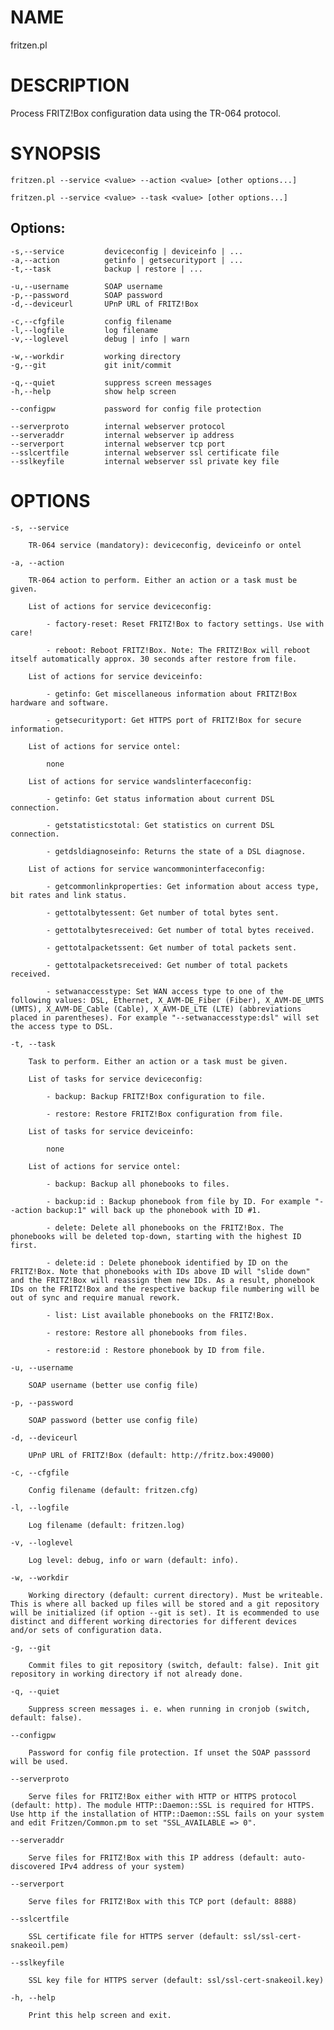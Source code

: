 # NAME

fritzen.pl

# DESCRIPTION

Process FRITZ!Box configuration data using the TR-064 protocol.

# SYNOPSIS

    fritzen.pl --service <value> --action <value> [other options...]

    fritzen.pl --service <value> --task <value> [other options...]

## Options:

    -s,--service         deviceconfig | deviceinfo | ...
    -a,--action          getinfo | getsecurityport | ...
    -t,--task            backup | restore | ...

    -u,--username        SOAP username
    -p,--password        SOAP password
    -d,--deviceurl       UPnP URL of FRITZ!Box

    -c,--cfgfile         config filename
    -l,--logfile         log filename
    -v,--loglevel        debug | info | warn

    -w,--workdir         working directory
    -g,--git             git init/commit

    -q,--quiet           suppress screen messages
    -h,--help            show help screen

    --configpw           password for config file protection

    --serverproto        internal webserver protocol
    --serveraddr         internal webserver ip address
    --serverport         internal webserver tcp port
    --sslcertfile        internal webserver ssl certificate file
    --sslkeyfile         internal webserver ssl private key file

# OPTIONS

    -s, --service

        TR-064 service (mandatory): deviceconfig, deviceinfo or ontel

    -a, --action

        TR-064 action to perform. Either an action or a task must be given.

        List of actions for service deviceconfig:

            - factory-reset: Reset FRITZ!Box to factory settings. Use with care!

            - reboot: Reboot FRITZ!Box. Note: The FRITZ!Box will reboot itself automatically approx. 30 seconds after restore from file.

        List of actions for service deviceinfo:

            - getinfo: Get miscellaneous information about FRITZ!Box hardware and software.

            - getsecurityport: Get HTTPS port of FRITZ!Box for secure information.

        List of actions for service ontel:

            none

        List of actions for service wandslinterfaceconfig:

            - getinfo: Get status information about current DSL connection.

            - getstatisticstotal: Get statistics on current DSL connection.

            - getdsldiagnoseinfo: Returns the state of a DSL diagnose.

        List of actions for service wancommoninterfaceconfig:

            - getcommonlinkproperties: Get information about access type, bit rates and link status.

            - gettotalbytessent: Get number of total bytes sent.

            - gettotalbytesreceived: Get number of total bytes received.

            - gettotalpacketssent: Get number of total packets sent.

            - gettotalpacketsreceived: Get number of total packets received.

            - setwanaccesstype: Set WAN access type to one of the following values: DSL, Ethernet, X_AVM-DE_Fiber (Fiber), X_AVM-DE_UMTS (UMTS), X_AVM-DE_Cable (Cable), X_AVM-DE_LTE (LTE) (abbreviations placed in parentheses). For example "--setwanaccesstype:dsl" will set the access type to DSL.

    -t, --task

        Task to perform. Either an action or a task must be given.

        List of tasks for service deviceconfig:

            - backup: Backup FRITZ!Box configuration to file.

            - restore: Restore FRITZ!Box configuration from file.

        List of tasks for service deviceinfo:

            none

        List of actions for service ontel:

            - backup: Backup all phonebooks to files.

            - backup:id : Backup phonebook from file by ID. For example "--action backup:1" will back up the phonebook with ID #1.

            - delete: Delete all phonebooks on the FRITZ!Box. The phonebooks will be deleted top-down, starting with the highest ID first.

            - delete:id : Delete phonebook identified by ID on the FRITZ!Box. Note that phonebooks with IDs above ID will "slide down" and the FRITZ!Box will reassign them new IDs. As a result, phonebook IDs on the FRITZ!Box and the respective backup file numbering will be out of sync and require manual rework.

            - list: List available phonebooks on the FRITZ!Box.

            - restore: Restore all phonebooks from files.

            - restore:id : Restore phonebook by ID from file.

    -u, --username

        SOAP username (better use config file)

    -p, --password

        SOAP password (better use config file)

    -d, --deviceurl

        UPnP URL of FRITZ!Box (default: http://fritz.box:49000)

    -c, --cfgfile

        Config filename (default: fritzen.cfg)

    -l, --logfile

        Log filename (default: fritzen.log)

    -v, --loglevel

        Log level: debug, info or warn (default: info).

    -w, --workdir

        Working directory (default: current directory). Must be writeable. This is where all backed up files will be stored and a git repository will be initialized (if option --git is set). It is ecommended to use distinct and different working directories for different devices and/or sets of configuration data.

    -g, --git

        Commit files to git repository (switch, default: false). Init git repository in working directory if not already done.

    -q, --quiet

        Suppress screen messages i. e. when running in cronjob (switch, default: false).

    --configpw

        Password for config file protection. If unset the SOAP passsord will be used.

    --serverproto

        Serve files for FRITZ!Box either with HTTP or HTTPS protocol (default: http). The module HTTP::Daemon::SSL is required for HTTPS. Use http if the installation of HTTP::Daemon::SSL fails on your system and edit Fritzen/Common.pm to set "SSL_AVAILABLE => 0".

    --serveraddr

        Serve files for FRITZ!Box with this IP address (default: auto-discovered IPv4 address of your system)

    --serverport

        Serve files for FRITZ!Box with this TCP port (default: 8888)

    --sslcertfile

        SSL certificate file for HTTPS server (default: ssl/ssl-cert-snakeoil.pem)

    --sslkeyfile

        SSL key file for HTTPS server (default: ssl/ssl-cert-snakeoil.key)

    -h, --help

        Print this help screen and exit.
